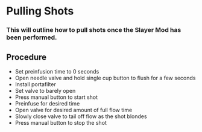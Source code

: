 # Pulling Shots
### This will outline how to pull shots once the Slayer Mod has been performed.

## Procedure
- Set preinfusion time to 0 seconds
- Open needle valve and hold single cup button to flush for a few seconds
- Install portafilter
- Set valve to barely open
- Press manual button to start shot
- Preinfuse for desired time
- Open valve for desired amount of full flow time
- Slowly close valve to tail off flow as the shot blondes
- Press manual button to stop the shot
